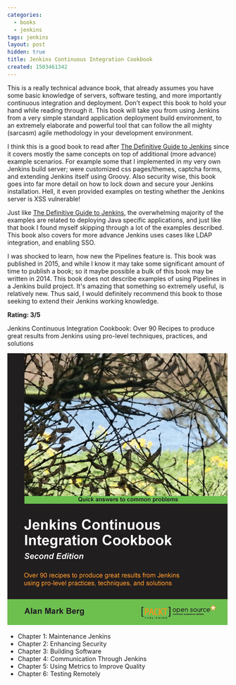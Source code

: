 ```yaml
---
categories:
  - books
  - jenkins
tags: jenkins
layout: post
hidden: true
title: Jenkins Continuous Integration Cookbook
created: 1503461342
---
```


This is a really technical advance book, that already assumes you have some basic knowledge of servers, software testing, and more importantly continuous integration and deployment. Don’t expect this book to hold your hand while reading through it. This book will take you from using Jenkins from a very simple standard application deployment build environment, to an extremely elaborate and powerful tool that can follow the all mighty (sarcasm) agile methodology in your development environment. 

I think this is a good book to read after <a href="https://www.rubysecurity.org/The-Definitive-Guide-to-Jenkins" target="_blank">The Definitive Guide to Jenkins</a> since it covers mostly the same concepts on top of additional (more advance) example scenarios. For example some that I implemented in my very own Jenkins build server; were customized css pages/themes, captcha forms, and extending Jenkins itself using Groovy. Also security wise, this book goes into far more detail on how to lock down and secure your Jenkins installation. Hell, it even provided examples on testing whether  the Jenkins server is XSS vulnerable!


Just like <a href="https://www.rubysecurity.org/The-Definitive-Guide-to-Jenkins" target="_blank">The Definitive Guide to Jenkins</a>, the overwhelming majority of the examples are related to deploying Java specific applications, and just like that book I found myself skipping through a lot of the examples described.  This book also covers for more advance Jenkins uses cases like LDAP integration, and enabling SSO.

I was shocked to learn, how new the Pipelines feature is. This book was published in 2015, and while I know it may take some significant amount of time to publish a book; so it maybe possible a bulk of this book may be written in 2014. This book does not describe examples of using Pipelines in a Jenkins build project. It's amazing that something so extremely useful, is relatively new.  Thus said, I would definitely recommend this book to those seeking to extend their Jenkins working knowledge. 

**Rating: 3/5**

Jenkins Continuous Integration Cookbook: Over 90 Recipes to produce great results from Jenkins using pro-level techniques, practices, and solutions

<a href="https://www.packtpub.com/application-development/jenkins-continuous-integration-cookbook-second-edition" target="_blank"><img src="/assets/books/jenkins-continuous-integration-cookbook-second-edition.jpg"></a>

* Chapter 1: Maintenance Jenkins
* Chapter 2: Enhancing Security
* Chapter 3: Building Software
* Chapter 4: Communication Through Jenkins
* Chapter 5: Using Metrics to Improve Quality
* Chapter 6: Testing Remotely
